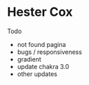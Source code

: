 # Hester Cox

Todo

- not found pagina
- bugs / responsiveness
- gradient
- update chakra 3.0
- other updates

